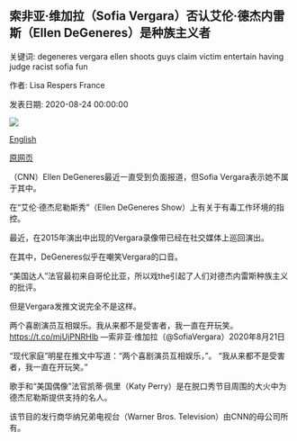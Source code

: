 ## 索非亚·维加拉（Sofia Vergara）否认艾伦·德杰内雷斯（Ellen DeGeneres）是种族主义者

关键词: degeneres vergara ellen shoots guys claim victim entertain having judge racist sofia fun

作者: Lisa Respers France

发表日期: 2020-08-24 00:00:00

![](https://cdn.cnn.com/cnnnext/dam/assets/200824134452-ellen-degeneres-sofia-vergara-super-tease.jpg)

[English](Sofia%20Vergara%20shoots%20down%20claim%20Ellen%20DeGeneres%20was%20being%20racist.md)

[原网页](https://edition.cnn.com/2020/08/24/entertainment/sofia-vergara-ellen-degeneres-racist/index.html)

（CNN）Ellen DeGeneres最近一直受到负面报道，但Sofia Vergara表示她不属于其中。

在“艾伦·德杰尼勒斯秀”（Ellen DeGeneres Show）上有关于有毒工作环境的指控。

最近，在2015年演出中出现的Vergara录像带已经在社交媒体上巡回演出。

在其中，DeGeneres似乎在嘲笑Vergara的口音。

“美国达人”法官最初来自哥伦比亚，所以戏the引起了人们对德杰内雷斯种族主义的批评。

但是Vergara发推文说完全不是这样。

两个喜剧演员互相娱乐。我从来都不是受害者，我一直在开玩笑。 https://t.co/mjUjPNRHlb —索非亚·维加拉（@SofiaVergara）2020年8月21日

“现代家庭”明星在推文中写道：“两个喜剧演员互相娱乐，”。 “我从来都不是受害者，我一直在开玩笑。”

歌手和“美国偶像”法官凯蒂·佩里（Katy Perry）是在脱口秀节目周围的大火中为德杰尼勒斯提供支持的名人。

该节目的发行商华纳兄弟电视台（Warner Bros. Television）由CNN的母公司所有。